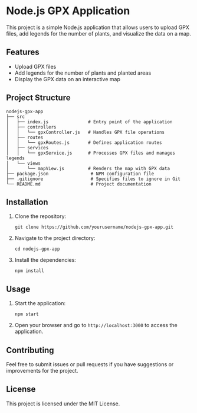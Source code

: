 # Node.js GPX Application

This project is a simple Node.js application that allows users to upload GPX files, add legends for the number of plants, and visualize the data on a map.

## Features

- Upload GPX files
- Add legends for the number of plants and planted areas
- Display the GPX data on an interactive map

## Project Structure

```
nodejs-gpx-app
├── src
│   ├── index.js               # Entry point of the application
│   ├── controllers
│   │   └── gpxController.js   # Handles GPX file operations
│   ├── routes
│   │   └── gpxRoutes.js       # Defines application routes
│   ├── services
│   │   └── gpxService.js      # Processes GPX files and manages legends
│   └── views
│       └── mapView.js         # Renders the map with GPX data
├── package.json                # NPM configuration file
├── .gitignore                  # Specifies files to ignore in Git
└── README.md                   # Project documentation
```

## Installation

1. Clone the repository:
   ```
   git clone https://github.com/yourusername/nodejs-gpx-app.git
   ```
2. Navigate to the project directory:
   ```
   cd nodejs-gpx-app
   ```
3. Install the dependencies:
   ```
   npm install
   ```

## Usage

1. Start the application:
   ```
   npm start
   ```
2. Open your browser and go to `http://localhost:3000` to access the application.

## Contributing

Feel free to submit issues or pull requests if you have suggestions or improvements for the project.

## License

This project is licensed under the MIT License.